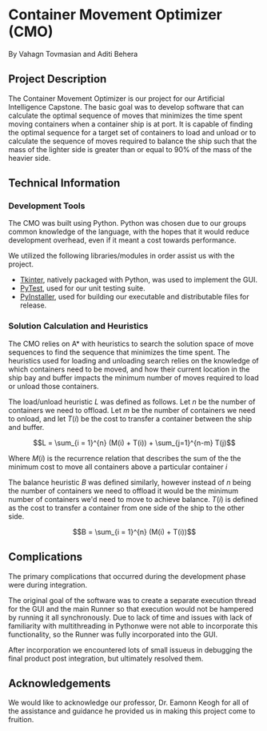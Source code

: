 # Container Movement Optimizer (CMO)
By Vahagn Tovmasian and Aditi Behera

## Project Description
The Container Movement Optimizer is our project for our Artificial Intelligence Capstone. The basic goal was to develop software that can calculate the optimal sequence of moves that minimizes the time spent moving containers when a container ship is at port. It is capable of finding the optimal sequence for a target set of containers to load and unload or to calculate the sequence of moves required to balance the ship such that the mass of the lighter side is greater than or equal to 90% of the mass of the heavier side.

## Technical Information
### Development Tools
The CMO was built using Python. Python was chosen due to our groups common knowledge of the language, with the hopes that it would reduce development overhead, even if it meant a cost towards performance.

We utilized the following libraries/modules in order assist us with the project.

* [Tkinter](https://docs.python.org/3/library/tkinter.html#module-tkinter), natively packaged with Python, was used to implement the GUI.
* [PyTest](https://docs.pytest.org/en/7.2.x/), used for our unit testing suite.
* [PyInstaller](https://pyinstaller.org/en/stable/), used for building our executable and distributable files for release.

### Solution Calculation and Heuristics
The CMO relies on A* with heuristics to search the solution space of move sequences to find the sequence that minimizes the time spent. The heuristics used for loading and unloading search relies on the knowledge of which containers need to be moved, and how their current location in the ship bay and buffer impacts the minimum number of moves required to load or unload those containers. 

The load/unload heuristic $L$ was defined as follows. Let $n$ be the number of containers we need to offload. Let $m$ be the number of containers we need to onload, and let $T(i)$ be the cost to transfer a container between the ship and buffer. 

```math
L = \sum_{i = 1}^{n} (M(i) + T(i)) + \sum_{j=1}^{n-m} T(j)
```

Where $M(i)$ is the recurrence relation that describes the sum of the the minimum cost to move all containers above a particular container $i$

The balance heuristic $B$ was defined similarly, however instead of $n$ being the number of containers we need to offload it would be the minimum number of containers we'd need to move to achieve balance. $T(i)$ is defined as the cost to transfer a container from one side of the ship to the other side.

```math
B = \sum_{i = 1}^{n} (M(i) + T(i))
```

## Complications
The primary complications that occurred during the development phase were during integration. 

The original goal of the software was to create a separate execution thread for the GUI and the main Runner so that execution would not be hampered by running it all synchronously. Due to lack of time and issues with lack of familiarity with multithreading in Pythonwe were not able to incorporate this functionality, so the Runner was fully incorporated into the GUI. 

After incorporation we encountered lots of small issueus in debugging the final product post integration, but ultimately resolved them.

## Acknowledgements

We would like to acknowledge our professor, Dr. Eamonn Keogh for all of the assistance and guidance he provided us in making this project come to fruition.
